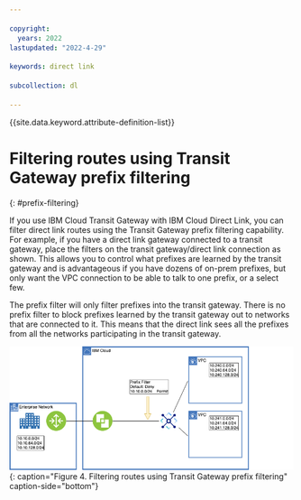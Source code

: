 ```yaml
---

copyright:
  years: 2022
lastupdated: "2022-4-29"

keywords: direct link

subcollection: dl

---
```


{{site.data.keyword.attribute-definition-list}}

# Filtering routes using Transit Gateway prefix filtering
{: #prefix-filtering}

If you use IBM Cloud Transit Gateway with IBM Cloud Direct Link, you can filter direct link routes using the Transit Gateway prefix filtering capability. For example, if you have a direct link gateway connected to a transit gateway, place the filters on the transit gateway/direct link connection as shown. This allows you to control what prefixes are learned by the transit gateway and is advantageous if you have dozens of on-prem prefixes, but only want the VPC connection to be able to talk to one prefix, or a select few. 

The prefix filter will only filter prefixes into the transit gateway. There is no prefix filter to block prefixes learned by the transit gateway out to networks that are connected to it. This means that the direct link sees all the prefixes from all the networks participating in the transit gateway.
 
![Filtering routes using Transit Gateway prefix filtering](/images/prefix-filter-transit-gateway.png){: caption="Figure 4. Filtering routes using Transit Gateway prefix filtering" caption-side="bottom"}